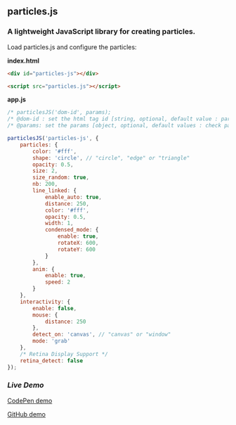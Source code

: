 ## particles.js

### A lightweight JavaScript library for creating particles.

Load particles.js and configure the particles:

**index.html**
```html
<div id="particles-js"></div>

<script src="particles.js"></script>
```

**app.js**
```javascript
/* particlesJS('dom-id', params);
/* @dom-id : set the html tag id [string, optional, default value : particles-js]
/* @params: set the params [object, optional, default values : check particles.js] */

particlesJS('particles-js', {
	particles: {
	    color: '#fff',
	    shape: 'circle', // "circle", "edge" or "triangle"
		opacity: 0.5,
		size: 2,
		size_random: true,
		nb: 200,
		line_linked: {
			enable_auto: true,
			distance: 250,
			color: '#fff',
			opacity: 0.5,
			width: 1,
			condensed_mode: {
				enable: true,
				rotateX: 600,
				rotateY: 600
			}
		},
		anim: {
			enable: true,
			speed: 2
		}
	},
	interactivity: {
		enable: false,
		mouse: {
			distance: 250
		},
		detect_on: 'canvas', // "canvas" or "window"
		mode: 'grab'
	},
	/* Retina Display Support */
	retina_detect: false
});
```

### ***Live Demo***
<a href="http://codepen.io/VincentGarreau/pen/pnlso" target="_blank">CodePen demo</a>

<a href="http://htmlpreview.github.io/?https://github.com/VincentGarreau/particles.js/blob/master/demo/index.html" target="_blank">GitHub demo</a>
